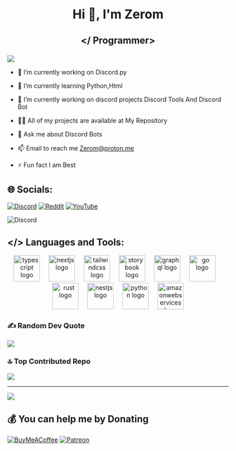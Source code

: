 # <p align="center"> Hi 👋, I'm Zerom</div>


###


 ## <p align="center"> </ Programmer>
![](https://github-profile-trophy.vercel.app/?username=Zerom-UX&theme=radical&no-frame=false&no-bg=true&margin-w=4)

- 🔭 I’m currently working on Discord.py

- 🌱 I’m currently learning Python,Html

- 🤝 I’m currently working on discord projects Discord Tools And Discord Bot

- 👨‍💻 All of my projects are available at My Repository

- 💬 Ask me about Discord Bots

- 📫 Email to reach me Zerom@proton.me

- ⚡ Fun fact I am Best

## 🌐 Socials:
[![Discord](https://img.shields.io/badge/Discord-%237289DA.svg?logo=discord&logoColor=white)](https://discord.gg/https://discord.gg/pZYS8KDSV5) [![Reddit](https://img.shields.io/badge/Reddit-%23FF4500.svg?logo=Reddit&logoColor=white)](https://reddit.com/user/ZionistFucker5000) [![YouTube](https://img.shields.io/badge/YouTube-%23FF0000.svg?logo=YouTube&logoColor=white)](https://youtube.com/@TchZerom) 


 ![Discord]( https://i.ibb.co/n862CXym/Screenshot-from-2025-09-23-13-28-59.png)
 
 ## </> Languages and Tools:                                                                           
<div align="center">
  <img src="https://skillicons.dev/icons?i=ts" height="60" alt="typescript logo"  />
  <img width="12" />
  <img src="https://skillicons.dev/icons?i=nextjs" height="60" alt="nextjs logo"  />
  <img width="12" />
  <img src="https://skillicons.dev/icons?i=tailwind" height="60" alt="tailwindcss logo"  />
  <img width="12" />
  <img src="https://cdn.jsdelivr.net/gh/devicons/devicon/icons/storybook/storybook-original.svg" height="60" alt="storybook logo"  />
  <img width="12" />
  <img src="https://skillicons.dev/icons?i=graphql" height="60" alt="graphql logo"  />
  <img width="12" />
  <img src="https://skillicons.dev/icons?i=go" height="60" alt="go logo"  />
  <img width="12" />
  <img src="https://skillicons.dev/icons?i=rust" height="60" alt="rust logo"  />
  <img width="12" />
  <img src="https://skillicons.dev/icons?i=nestjs" height="60" alt="nestjs logo"  />
  <img width="12" />
  <img src="https://skillicons.dev/icons?i=py" height="60" alt="python logo"  />
  <img width="12" />
  <img src="https://skillicons.dev/icons?i=aws" height="60" alt="amazonwebservices logo"  />
</div>

### ✍️ Random Dev Quote
![](https://quotes-github-readme.vercel.app/api?type=horizontal&theme=radical)

### 🔝 Top Contributed Repo
![](https://github-contributor-stats.vercel.app/api?username=Zerom-UX&limit=5&theme=dark&combine_all_yearly_contributions=true)

---
[![](https://visitcount.itsvg.in/api?id=Zerom-UX&icon=0&color=0)](https://visitcount.itsvg.in)

## 💰 You can help me by Donating
  [![BuyMeACoffee](https://img.shields.io/badge/Buy%20Me%20a%20Coffee-ffdd00?style=for-the-badge&logo=buy-me-a-coffee&logoColor=black)](https://buymeacoffee.com/Zerom) [![Patreon](https://img.shields.io/badge/Patreon-F96854?style=for-the-badge&logo=patreon&logoColor=white)](https://patreon.com/Zerom) 
